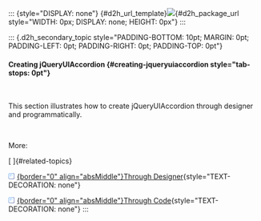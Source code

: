 ::: {style="DISPLAY: none"}
[](ms-xhelp:///?Id=d2h_url_template){#d2h_url_template}![](!package_url!){#d2h_package_url style="WIDTH: 0px; DISPLAY: none; HEIGHT: 0px"}
:::

::: {.d2h_secondary_topic style="PADDING-BOTTOM: 10pt; MARGIN: 0pt; PADDING-LEFT: 0pt; PADDING-RIGHT: 0pt; PADDING-TOP: 0pt"}
#### Creating jQueryUIAccordion {#creating-jqueryuiaccordion style="tab-stops: 0pt"}

 

This section illustrates how to create jQueryUIAccordion through designer and programmatically.

 

More:

[ ]{#related-topics}

[![](button.gif){border="0" align="absMiddle"}Through Designer](ms-xhelp:///?Id=1708bee8-bf77-4b18-874a-d739fb523ec4){style="TEXT-DECORATION: none"}

[![](button.gif){border="0" align="absMiddle"}Through Code](ms-xhelp:///?Id=a9856541-b8f9-46e9-95fd-76e39d8e1bb5){style="TEXT-DECORATION: none"}
:::
